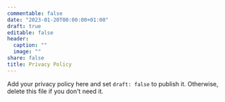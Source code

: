 ```yaml
---
commentable: false
date: "2023-01-20T00:00:00+01:00"
draft: true
editable: false
header:
  caption: ""
  image: ""
share: false
title: Privacy Policy
---
```


Add your privacy policy here and set `draft: false` to publish it. Otherwise, delete this file if you don't need it.
